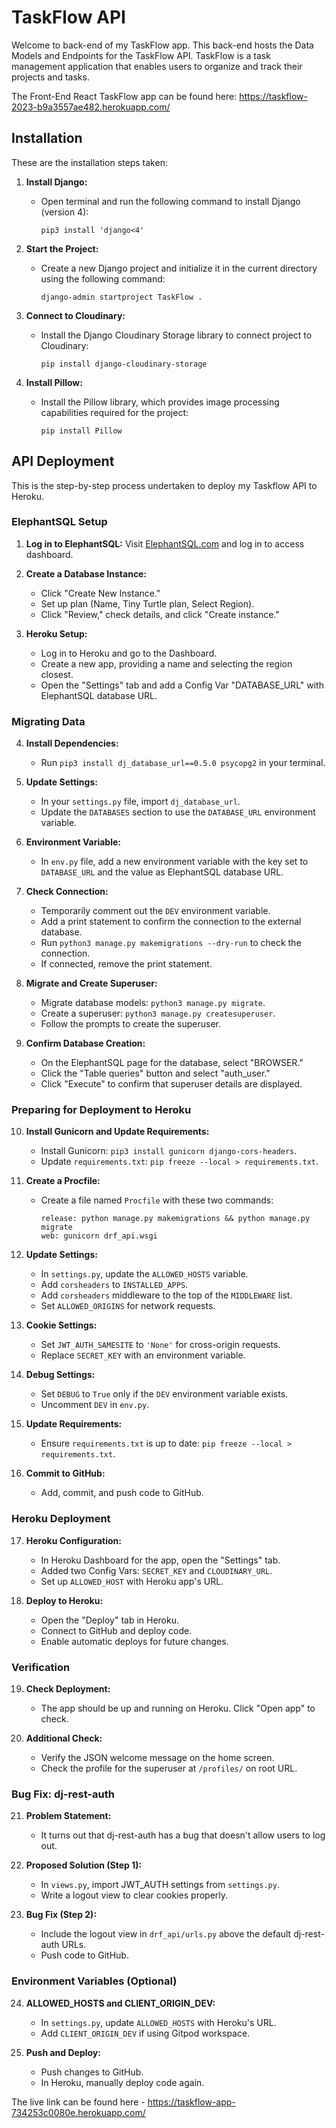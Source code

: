 # TaskFlow API

Welcome to back-end of my TaskFlow app. This back-end hosts the Data Models and Endpoints for the TaskFlow API.
TaskFlow is a task management application that enables users to organize and track their projects and tasks.

The Front-End React TaskFlow app can be found here: https://taskflow-2023-b9a3557ae482.herokuapp.com/

## Installation

These are the installation steps taken:

1. **Install Django:** 
   - Open terminal and run the following command to install Django (version 4):
     ```
     pip3 install 'django<4'
     ```

2. **Start the Project:**
   - Create a new Django project and initialize it in the current directory using the following command:
     ```
     django-admin startproject TaskFlow .
     ```

3. **Connect to Cloudinary:**
   - Install the Django Cloudinary Storage library to connect project to Cloudinary:
     ```
     pip install django-cloudinary-storage
     ```

4. **Install Pillow:**
   - Install the Pillow library, which provides image processing capabilities required for the project:
     ```
     pip install Pillow
     ```


## API Deployment

This is the step-by-step process undertaken to deploy my Taskflow API to Heroku.

### ElephantSQL Setup

1. **Log in to ElephantSQL:** Visit [ElephantSQL.com](https://www.elephantsql.com) and log in to access dashboard.

2. **Create a Database Instance:**
   - Click "Create New Instance."
   - Set up plan (Name, Tiny Turtle plan, Select Region).
   - Click "Review," check details, and click "Create instance."

3. **Heroku Setup:**
   - Log in to Heroku and go to the Dashboard.
   - Create a new app, providing a name and selecting the region closest.
   - Open the "Settings" tab and add a Config Var "DATABASE_URL" with ElephantSQL database URL.

### Migrating Data

4. **Install Dependencies:**
   - Run `pip3 install dj_database_url==0.5.0 psycopg2` in your terminal.

5. **Update Settings:**
   - In your `settings.py` file, import `dj_database_url`.
   - Update the `DATABASES` section to use the `DATABASE_URL` environment variable.

6. **Environment Variable:**
   - In `env.py` file, add a new environment variable with the key set to `DATABASE_URL` and the value as ElephantSQL database URL.

7. **Check Connection:**
   - Temporarily comment out the `DEV` environment variable.
   - Add a print statement to confirm the connection to the external database.
   - Run `python3 manage.py makemigrations --dry-run` to check the connection.
   - If connected, remove the print statement.

8. **Migrate and Create Superuser:**
   - Migrate database models: `python3 manage.py migrate`.
   - Create a superuser: `python3 manage.py createsuperuser`.
   - Follow the prompts to create the superuser.

9. **Confirm Database Creation:**
   - On the ElephantSQL page for the database, select "BROWSER."
   - Click the "Table queries" button and select "auth_user."
   - Click "Execute" to confirm that superuser details are displayed.

### Preparing for Deployment to Heroku

10. **Install Gunicorn and Update Requirements:**
    - Install Gunicorn: `pip3 install gunicorn django-cors-headers`.
    - Update `requirements.txt`: `pip freeze --local > requirements.txt`.

11. **Create a Procfile:**
    - Create a file named `Procfile` with these two commands:
      ```
      release: python manage.py makemigrations && python manage.py migrate
      web: gunicorn drf_api.wsgi
      ```

12. **Update Settings:**
    - In `settings.py`, update the `ALLOWED_HOSTS` variable.
    - Add `corsheaders` to `INSTALLED_APPS`.
    - Add `corsheaders` middleware to the top of the `MIDDLEWARE` list.
    - Set `ALLOWED_ORIGINS` for network requests.

13. **Cookie Settings:**
    - Set `JWT_AUTH_SAMESITE` to `'None'` for cross-origin requests.
    - Replace `SECRET_KEY` with an environment variable.

14. **Debug Settings:**
    - Set `DEBUG` to `True` only if the `DEV` environment variable exists.
    - Uncomment `DEV` in `env.py`.

15. **Update Requirements:**
    - Ensure `requirements.txt` is up to date: `pip freeze --local > requirements.txt`.

16. **Commit to GitHub:**
    - Add, commit, and push code to GitHub.

### Heroku Deployment

17. **Heroku Configuration:**
    - In Heroku Dashboard for the app, open the "Settings" tab.
    - Added two Config Vars: `SECRET_KEY` and `CLOUDINARY_URL`.
    - Set up `ALLOWED_HOST` with Heroku app's URL.

18. **Deploy to Heroku:**
    - Open the "Deploy" tab in Heroku.
    - Connect to GitHub and deploy code.
    - Enable automatic deploys for future changes.

### Verification

19. **Check Deployment:**
    - The app should be up and running on Heroku. Click "Open app" to check.

20. **Additional Check:**
    - Verify the JSON welcome message on the home screen.
    - Check the profile for the superuser at `/profiles/` on root URL.

### Bug Fix: dj-rest-auth

21. **Problem Statement:**
    - It turns out that dj-rest-auth has a bug that doesn't allow users to log out.

22. **Proposed Solution (Step 1):**
    - In `views.py`, import JWT_AUTH settings from `settings.py`.
    - Write a logout view to clear cookies properly.

23. **Bug Fix (Step 2):**
    - Include the logout view in `drf_api/urls.py` above the default dj-rest-auth URLs.
    - Push code to GitHub.

### Environment Variables (Optional)

24. **ALLOWED_HOSTS and CLIENT_ORIGIN_DEV:**
    - In `settings.py`, update `ALLOWED_HOSTS` with Heroku's URL.
    - Add `CLIENT_ORIGIN_DEV` if using Gitpod workspace.

25. **Push and Deploy:**
    - Push changes to GitHub.
    - In Heroku, manually deploy code again.


The live link can be found here - https://taskflow-app-734253c0080e.herokuapp.com/
